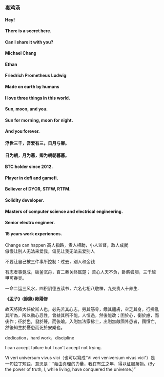 ### 毒鸡汤

#### Hey!
#### There is a secret here.
#### Can I share it with you?

#### Michael Chang
#### Ethan
#### Friedrich Prometheus Ludwig

#### Made on earth by humans

#### I love three things in this world.
#### Sun, moon, and you.
#### Sun for morning, moon for night.
#### And you forever.

#### 浮世三千，吾爱有三，日月与卿。
#### 日为朝，月为暮，卿为朝朝暮暮。

#### BTC holder since 2012.
#### Player in defi and gamefi.
#### Believer of DYOR, STFW, RTFM.
#### Solidity developer.
#### Masters of computer science and electrical engineering.
#### Senior electrc engineer.
#### 15 years work experiences.

Change can happen
高人指路，贵人相助，小人监督，敌人成就                                     
傲慢让别人无法来爱我，偏见让我无法去爱别人

不要让自己被三件事所控制：过去，别人和金钱

有志者事竟成，破釜沉舟，百二秦关终属楚；
苦心人天不负，卧薪尝胆，三千越甲可吞吴。

一命二运三风水，四积阴德五读书，六名七相八敬神，九交贵人十养生.

**《孟子》(節錄) 歐陽修**

故天將降大任於斯人也，必先苦其心志，勞其筋骨，餓其體膚，空乏其身，行拂亂其所為，所以動心忍性，曾益其所不能。人恒過，然後能改；困於心，衡於慮，而後作；征於色，發於聲，而後喻。入則無法家拂士，出則無敵國外患者，國恒亡。然後知生於憂患而死於安樂也。

dedication，hard work，discipline

I can accept failure but I can't accept not trying.

Vi veri universum vivus vici（也可以寫成“Vi veri veniversum vivus vici”）是一句拉丁短語，意思是：“藉由真理的力量，我在有生之年，得以征服萬物。(By the power of truth, I, while living, have conquered the universe.)”
<!--
**isparkyou-github/isparkyou-github** is a ✨ _special_ ✨ repository because its `README.md` (this file) appears on your GitHub profile.

Here are some ideas to get you started:

- 🔭 I’m currently working on ...
- 🌱 I’m currently learning ...
- 👯 I’m looking to collaborate on ...
- 🤔 I’m looking for help with ...
- 💬 Ask me about ...
- 📫 How to reach me: ...
- 😄 Pronouns: ...
- ⚡ Fun fact: ...
-->
